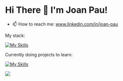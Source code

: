 # Hi There 👋 I'm Joan Pau!

- 📫 How to reach me: www.linkedin.com/in/joan-pau

My stack:

[![My Skills](https://skillicons.dev/icons?i=py,aws,figma,html,docker,pytorch,tensorflow,kafka,postgres,mysql,git,github)](https://skillicons.dev)

Currently doing projects to learn: 

[![My Skills](https://skillicons.dev/icons?i=js,ts,react,nodejs,&theme=light)](https://skillicons.dev)


<img src="https://github-readme-stats.vercel.app/api?username=j0anpau&&show_icons=true&title_color=ffffff&icon_color=bb2acf&text_color=daf7dc&bg_color=151515">

